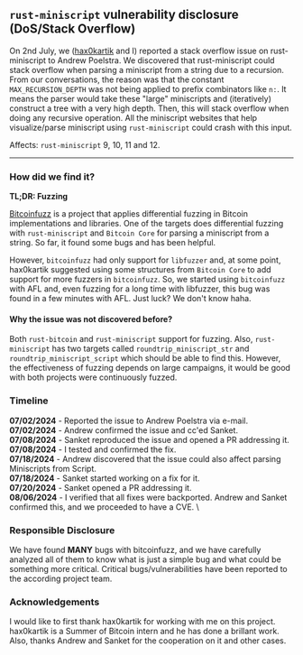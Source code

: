 ## `rust-miniscript` vulnerability disclosure (DoS/Stack Overflow)

On 2nd July, we ([hax0kartik](https://github.com/hax0kartik) and I) reported a stack overflow issue on rust-miniscript to Andrew Poelstra. We discovered that rust-miniscript could stack overflow when parsing a miniscript from a string due to a recursion. From our conversations, the reason was that the constant `MAX_RECURSION_DEPTH` was not being applied to prefix combinators like `n:`. It means the parser would take these "large" miniscripts and (iteratively) construct a tree with a very high depth. Then, this will stack overflow when doing any recursive operation. All the miniscript websites that help visualize/parse miniscript using `rust-miniscript` could crash with this input.

Affects: `rust-miniscript` 9, 10, 11 and 12.

---

### How did we find it?

**TL;DR: Fuzzing**

[Bitcoinfuzz](https://github.com/brunoerg/bitcoinfuzz) is a project that applies differential fuzzing in Bitcoin implementations and libraries. One of the targets does differential fuzzing with `rust-miniscript` and `Bitcoin Core` for parsing a miniscript from a string. So far, it found some bugs and has been helpful.

However, `bitcoinfuzz` had only support for `libfuzzer` and, at some point, hax0kartik suggested using some structures from `Bitcoin Core` to add support for more fuzzers in `bitcoinfuzz`. So, we started using `bitcoinfuzz` with AFL and, even fuzzing for a long time with libfuzzer, this bug was found in a few minutes with AFL. Just luck? We don't know haha.

#### Why the issue was not discovered before?

Both `rust-bitcoin` and `rust-miniscript` support for fuzzing. Also, `rust-miniscript` has two targets called `roundtrip_miniscript_str` and `roundtrip_miniscript_script` which should be able to find this. However, the effectiveness of fuzzing depends on large campaigns, it would be good with both projects were continuously fuzzed.

### Timeline

**07/02/2024** - Reported the issue to Andrew Poelstra via e-mail. \
**07/02/2024** - Andrew confirmed the issue and cc'ed Sanket. \
**07/08/2024** - Sanket reproduced the issue and opened a PR addressing it. \
**07/08/2024** - I tested and confirmed the fix. \
**07/18/2024** - Andrew discovered that the issue could also affect parsing Miniscripts from Script. \
**07/18/2024** - Sanket started working on a fix for it. \
**07/20/2024** - Sanket opened a PR addressing it. \
**08/06/2024** - I verified that all fixes were backported. Andrew and Sanket confirmed this, and we proceeded to have a CVE. \

### Responsible Disclosure

We have found **MANY** bugs with bitcoinfuzz, and we have carefully analyzed all of them to know what is just a simple bug and what could be something more critical. Critical bugs/vulnerabilities have been reported to the according project team.

### Acknowledgements

I would like to first thank hax0kartik for working with me on this project. hax0kartik is a Summer of Bitcoin intern and he has done a brillant work. Also, thanks Andrew and Sanket for the cooperation on it and other cases.
